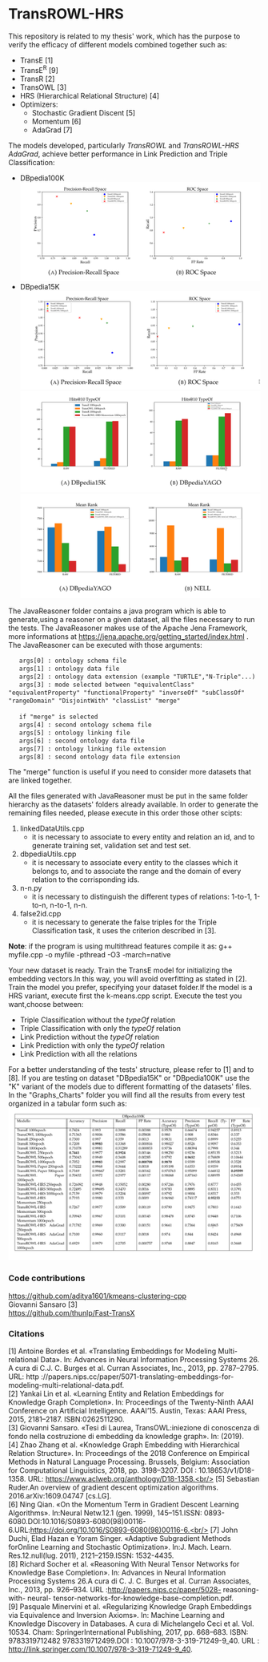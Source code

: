 # TransROWL-HRS

This repository is related to my thesis' work, which has the purpose to verify the efficacy of different models combined together such as:
- TransE  [1]
- TransE<sup>R</sup> [9]
- TransR  [2]
- TransOWL  [3]
- HRS (Hierarchical Relational Structure) [4]
- Optimizers:
  - Stochastic Gradient Discent [5]
  - Momentum [6]
  - AdaGrad [7]
  
 The models developed, particularly <em>TransROWL</em> and <em>TransROWL-HRS AdaGrad</em>, achieve better performance in Link Prediction and Triple Classification:
  
  - DBpedia100K
  ![](Graphs_Charts/Screenshot_20200901_161256.png)
  - DBpedia15K
  ![](Graphs_Charts/Screenshot_20200901_161241.png)
  ![](Graphs_Charts/Screenshot_20200901_160227.png)
  ![](Graphs_Charts/Screenshot_20200901_160132.png)
  
  The JavaReasoner folder contains a java program which is able to generate,using a reasoner on a given dataset, all the files necessary to run the tests.
  The JavaReasoner makes use of the Apache Jena Framework, more informations at https://jena.apache.org/getting_started/index.html .
  The JavaReasoner can be executed with those arguments:
  ```
     args[0] : ontology schema file
     args[1] : ontology data file
     args[2] : ontology data extension (example "TURTLE","N-Triple"...)
     args[3] : mode selected between "equivalentClass" "equivalentProperty" "functionalProperty" "inverseOf" "subClassOf" "rangeDomain" "DisjointWith" "classList" "merge"
     
     if "merge" is selected
     args[4] : second ontology schema file
     args[5] : ontology linking file
     args[6] : second ontology data file
     args[7] : ontology linking file extension
     args[8] : second ontology data file extension
  
  ```
  The "merge" function is useful if you need to consider more datasets that are linked together.
  
  All the files generated with JavaReasoner must be put in the same folder hierarchy as the datasets' folders already available.
  In order to generate the remaining files needed, please execute in this order those other scipts:
  1. linkedDataUtils.cpp
        - it is necessary to associate to every entity and relation an id, and to generate training set, validation set and test set.
  2. dbpediaUtils.cpp
        - it is necessary to associate every entity to the classes which it belongs to, and to associate the range and the domain of every relation to the corrisponding ids.
  3. n-n.py
        - it is necessary to distinguish the different types of relations: 1-to-1, 1-to-n, n-to-1, n-n.
  4. false2id.cpp
        - it is necessary to generate the false triples for the Triple Classification task, it uses the criterion described in [3].
  
  <strong>Note</strong>: if the program is using multithread features compile it as: g++ myfile.cpp -o myfile -pthread -O3 -march=native <br/>
  
 Your new dataset is ready.
 Train the TransE model for initializing the embedding vectors.In this way, you will avoid overfitting as stated in [2].
 Train the model you prefer, specifying your dataset folder.If the model is a HRS variant, execute first the k-means.cpp script. 
 Execute the test you want,choose between:
 
  - Triple Classification without the <em>typeOf</em> relation
  - Triple Classification with only the <em>typeOf</em> relation
  - Link Prediction without the <em>typeOf</em> relation
  - Link Prediction with only the <em>typeOf</em> relation
  - Link Prediction with all the relations
    
 For a better understanding of the tests' structure, please refer to [1] and to [8]. If you are testing on dataset "DBpedia15K" or "DBpedia100K" use the "K" variant of the models due to different formatting of the datasets' files.<br/>
 In the "Graphs_Charts" folder you will find all the results from every test organized in a tabular form such as:
 ![](Graphs_Charts/Screenshot_20200830_183333.png)
  
  ### Code contributions
  https://github.com/aditya1601/kmeans-clustering-cpp     <br/>
  Giovanni Sansaro   [3]                                     <br/>
  https://github.com/thunlp/Fast-TransX                   <br/>
  
  ### Citations
  [1] Antoine Bordes et al. «Translating Embeddings for Modeling Multi-relational Data». In: Advances in Neural Information Processing Systems 26. A cura di C.J. C. Burges et al. Curran Associates, Inc., 2013, pp. 2787–2795. URL: http ://papers.nips.cc/paper/5071-translating-embeddings-for-modeling-multi-relational-data.pdf.<br/>
  [2] Yankai Lin et al. «Learning Entity and Relation Embeddings for Knowledge Graph Completion». In: Proceedings of the Twenty-Ninth AAAI Conference on Artificial Intelligence. AAAI’15. Austin, Texas: AAAI Press, 2015, 2181–2187. ISBN:0262511290.<br/>
  [3] Giovanni Sansaro. «Tesi di Laurea, TransOWL:iniezione di conoscenza di fondo nella costruzione di embedding da knowledge graph». In: (2019).<br/>
  [4] Zhao Zhang et al. «Knowledge Graph Embedding with Hierarchical Relation Structure». In: Proceedings of the 2018 Conference on Empirical Methods in Natural Language Processing. Brussels, Belgium: Association for Computational Linguistics, 2018, pp. 3198–3207. DOI : 10.18653/v1/D18- 1358. URL: https://www.aclweb.org/anthology/D18-1358.<br/>
  [5] Sebastian Ruder.An overview of gradient descent optimization algorithms. 2016.arXiv:1609.04747 [cs.LG].<br/>
  [6] Ning Qian. «On the Momentum Term in Gradient Descent Learning Algorithms».  In:Neural  Netw.12.1  (gen.  1999),  145–151.ISSN:  0893-6080.DOI:10.1016/S0893-6080(98)00116-6.URL:https://doi.org/10.1016/S0893-6080(98)00116-6.<br/>
  [7] John Duchi, Elad Hazan e Yoram Singer. «Adaptive Subgradient Methods forOnline Learning and Stochastic Optimization». In:J. Mach. Learn. Res.12.null(lug. 2011), 2121–2159.ISSN: 1532-4435. <br/>
  [8] Richard Socher et al. «Reasoning With Neural Tensor Networks for Knowledge Base Completion». In: Advances in Neural Information Processing Systems 26.A cura di C. J. C. Burges et al. Curran Associates, Inc., 2013, pp. 926–934. URL :http://papers.nips.cc/paper/5028- reasoning- with- neural- tensor-networks-for-knowledge-base-completion.pdf. <br/>
  [9] Pasquale Minervini et al. «Regularizing Knowledge Graph Embeddings via Equivalence and Inversion Axioms». In: Machine Learning and Knowledge Discovery in Databases. A cura di Michelangelo Ceci et al. Vol. 10534. Cham: SpringerInternational Publishing, 2017, pp. 668–683. ISBN: 9783319712482 9783319712499.DOI : 10.1007/978-3-319-71249-9_40. URL : http://link.springer.com/10.1007/978-3-319-71249-9_40. <br/>

 
